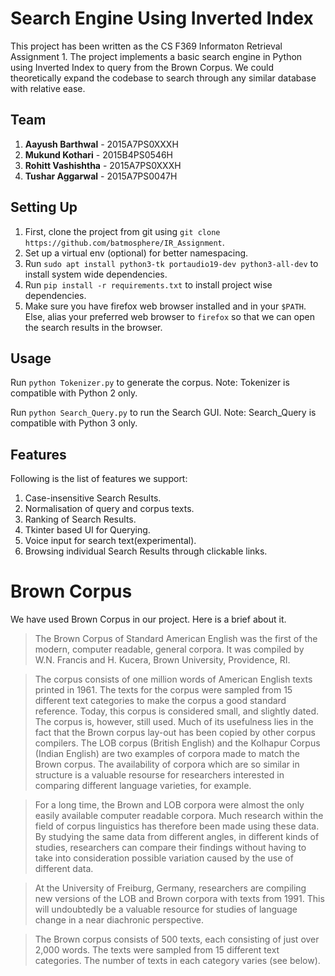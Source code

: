 # Search Engine Using Inverted Index

This project has been written as the CS F369 Informaton Retrieval Assignment 1. The project implements a basic search engine in Python using Inverted Index to query from the Brown Corpus. We could theoretically expand the codebase to search through any similar database with relative ease.

## Team

1. **Aayush Barthwal** - 2015A7PS0XXXH
2. **Mukund Kothari** - 2015B4PS0546H
3. **Rohitt Vashishtha** - 2015A7PS0XXXH
4. **Tushar Aggarwal** - 2015A7PS0047H

## Setting Up

1. First, clone the project from git using `git clone https://github.com/batmosphere/IR_Assignment`.
2. Set up a virtual env (optional) for better namespacing.
3. Run `sudo apt install python3-tk portaudio19-dev python3-all-dev` to install system wide dependencies.
4. Run `pip install -r requirements.txt` to install project wise dependencies.
5. Make sure you have firefox web browser installed and in your `$PATH`. Else, alias your preferred web browser to `firefox` so that we can open the search results in the browser.

## Usage

Run `python Tokenizer.py` to generate the corpus. Note: Tokenizer is compatible with Python 2 only.

Run `python Search_Query.py` to run the Search GUI. Note: Search_Query is compatible with Python 3 only.

## Features

Following is the list of features we support:

1. Case-insensitive Search Results.
2. Normalisation of query and corpus texts.
3. Ranking of Search Results.
4. Tkinter based UI for Querying.
5. Voice input for search text(experimental).
6. Browsing individual Search Results through clickable links.


# Brown Corpus

We have used Brown Corpus in our project. Here is a brief about it.

> The Brown Corpus of Standard American English was the first of the modern, computer readable, general corpora. It was compiled by W.N. Francis and H. Kucera, Brown University, Providence, RI.

> The corpus consists of one million words of American English texts printed in 1961. The texts for the corpus were sampled from 15 different text categories to make the corpus a good standard reference. Today, this corpus is considered small, and slightly dated. The corpus is, however, still used. Much of its usefulness lies in the fact that the Brown corpus lay-out has been copied by other corpus compilers. The LOB corpus (British English) and the Kolhapur Corpus (Indian English) are two examples of corpora made to match the Brown corpus. The availability of corpora which are so similar in structure is a valuable resourse for researchers interested in comparing different language varieties, for example.

> For a long time, the Brown and LOB corpora were almost the only easily available computer readable corpora. Much research within the field of corpus linguistics has therefore been made using these data. By studying the same data from different angles, in different kinds of studies, researchers can compare their findings without having to take into consideration possible variation caused by the use of different data.

> At the University of Freiburg, Germany, researchers are compiling new versions of the LOB and Brown corpora with texts from 1991. This will undoubtedly be a valuable resource for studies of language change in a near diachronic perspective.

> The Brown corpus consists of 500 texts, each consisting of just over 2,000 words. The texts were sampled from 15 different text categories. The number of texts in each category varies (see below). 
